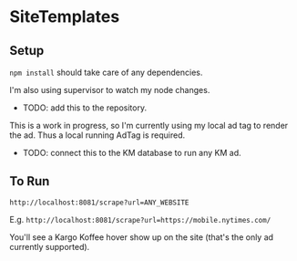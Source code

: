 # SiteTemplates

## Setup 

`npm install` should take care of any dependencies. 

I'm also using supervisor to watch my node changes.
- TODO: add this to the repository.

This is a work in progress, so I'm currently using my local ad tag to render the ad. Thus a local running AdTag is required. 
- TODO: connect this to the KM database to run any KM ad. 

## To Run

`http://localhost:8081/scrape?url=ANY_WEBSITE`

E.g. `http://localhost:8081/scrape?url=https://mobile.nytimes.com/`

You'll see a Kargo Koffee hover show up on the site (that's the only ad currently supported).
